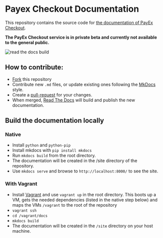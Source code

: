 # Payex Checkout Documentation

This repository contains the source code for [the documentation of PayEx Checkout](http://payex-checkout.readthedocs.org/).

**The PayEx Checkout service is in private beta and currently not available to the general public.**

![read the docs build](https://readthedocs.org/projects/payex-checkout/badge/?version=latest)

## How to contribute:
* [Fork](https://guides.github.com/activities/forking/) this repository
* Contribute new `.md` files, or update existing ones following the [MkDocs](http://www.mkdocs.org/user-guide/writing-your-docs/#writing-your-docs) style.
* Create a [pull-request](https://help.github.com/articles/creating-a-pull-request/) for your changes.
* When merged, [Read The Docs](https://readthedocs.org/) will build and publish the new documentation.

## Build the documentation locally

### Native
* Install `python` and `python-pip`
* Install mkdocs with `pip install mkdocs`
* Run `mkdocs build` from the root directory.
* The documentation will be created in the /site directory of the repository.
* Use `mkdocs serve` and browse to `http://localhost:8000/` to see the site.

### With Vagrant
* Install [Vagrant](https://www.vagrantup.com/) and use `vagrant up` in the root directory.
This boots up a VM, gets the needed dependencies (listed in the native step below) and maps the VMs `/vagrant` to the root of the repository
* `vagrant ssh`
* `cd /vagrant/docs`
* `mkdocs build`
* The documentation will be created in the `/site` directory on your host machine.
